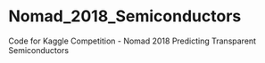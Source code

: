 # Nomad_2018_Semiconductors
Code for Kaggle Competition - Nomad 2018 Predicting Transparent Semiconductors
